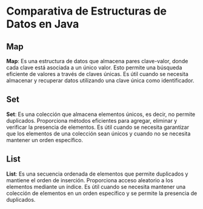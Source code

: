 # Comparativa de Estructuras de Datos en Java

## Map

**Map**: Es una estructura de datos que almacena pares clave-valor, donde cada clave está asociada a un único valor. Esto permite una búsqueda eficiente de valores a través de claves únicas. Es útil cuando se necesita almacenar y recuperar datos utilizando una clave única como identificador.

## Set

**Set**: Es una colección que almacena elementos únicos, es decir, no permite duplicados. Proporciona métodos eficientes para agregar, eliminar y verificar la presencia de elementos. Es útil cuando se necesita garantizar que los elementos de una colección sean únicos y cuando no se necesita mantener un orden específico.

## List

**List**: Es una secuencia ordenada de elementos que permite duplicados y mantiene el orden de inserción. Proporciona acceso aleatorio a los elementos mediante un índice. Es útil cuando se necesita mantener una colección de elementos en un orden específico y se permite la presencia de duplicados.
